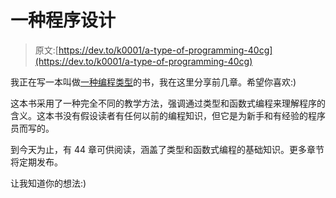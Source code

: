 # 一种程序设计

> 原文:[https://dev.to/k0001/a-type-of-programming-40cg](https://dev.to/k0001/a-type-of-programming-40cg)

我正在写一本叫做[一种编程类型](https://atypeofprogramming.com)的书，我在这里分享前几章。希望你喜欢:)

这本书采用了一种完全不同的教学方法，强调通过类型和函数式编程来理解程序的含义。这本书没有假设读者有任何以前的编程知识，但它是为新手和有经验的程序员而写的。

到今天为止，有 44 章可供阅读，涵盖了类型和函数式编程的基础知识。更多章节将定期发布。

让我知道你的想法:)